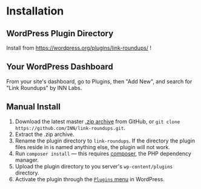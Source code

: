# Installation

## WordPress Plugin Directory

Install from https://wordpress.org/plugins/link-roundups/ !

## Your WordPress Dashboard

From your site's dashboard, go to Plugins, then "Add New", and search for "Link Roundups" by INN Labs.

## Manual Install

1. Download the latest master [.zip archive](https://github.com/INN/link-roundups/archive/master.zip) from GitHub, or `git clone https://github.com/INN/link-roundups.git`.
2. Extract the .zip archive. 
3. Rename the plugin directory to `link-roundups`. If the directory the plugin files reside in is named anything else, the plugin will not work.
4. Run `composer install` &mdash; this requires [composer](https://getcomposer.org/), the PHP dependency manager.
4. Upload the plugin directory to you server's `wp-content/plugins` directory.
5. Activate the plugin through the [`Plugins` menu](https://codex.wordpress.org/Plugins_Screen) in WordPress.

